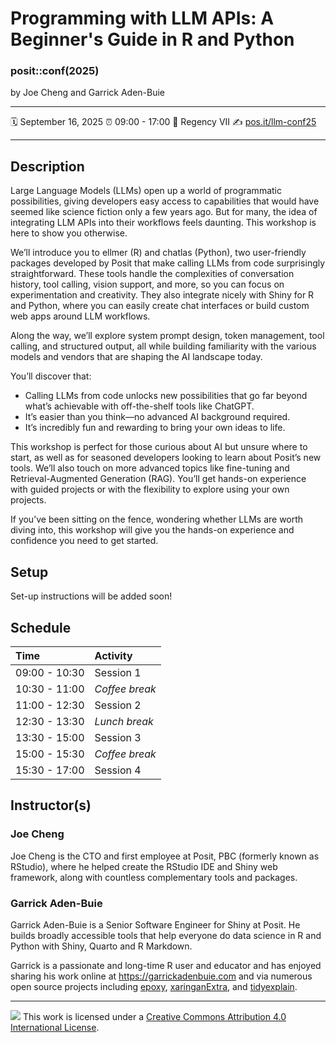 Programming with LLM APIs: A Beginner's Guide in R and Python
================

### posit::conf(2025)

by Joe Cheng and Garrick Aden-Buie

-----

:spiral_calendar: September 16, 2025
:alarm_clock:     09:00 - 17:00
:hotel:           Regency VII
:writing_hand:    [pos.it/llm-conf25](http://pos.it/llm-conf25)

-----

## Description

Large Language Models (LLMs) open up a world of programmatic possibilities, giving developers easy access to capabilities that would have seemed like science fiction only a few years ago. But for many, the idea of integrating LLM APIs into their workflows feels daunting. This workshop is here to show you otherwise.

We’ll introduce you to ellmer (R) and chatlas (Python), two user-friendly packages developed by Posit that make calling LLMs from code surprisingly straightforward. These tools handle the complexities of conversation history, tool calling, vision support, and more, so you can focus on experimentation and creativity. They also integrate nicely with Shiny for R and Python, where you can easily create chat interfaces or build custom web apps around LLM workflows.

Along the way, we’ll explore system prompt design, token management, tool calling, and structured output, all while building familiarity with the various models and vendors that are shaping the AI landscape today.

You’ll discover that:

- Calling LLMs from code unlocks new possibilities that go far beyond what’s achievable with off-the-shelf tools like ChatGPT.
- It’s easier than you think—no advanced AI background required.
- It’s incredibly fun and rewarding to bring your own ideas to life.

This workshop is perfect for those curious about AI but unsure where to start, as well as for seasoned developers looking to learn about Posit’s new tools. We’ll also touch on more advanced topics like fine-tuning and Retrieval-Augmented Generation (RAG). You’ll get hands-on experience with guided projects or with the flexibility to explore using your own projects.

If you’ve been sitting on the fence, wondering whether LLMs are worth diving into, this workshop will give you the hands-on experience and confidence you need to get started.

## Setup

Set-up instructions will be added soon!

## Schedule

| Time          | Activity         |
| :------------ | :--------------- |
| 09:00 - 10:30 | Session 1        |
| 10:30 - 11:00 | *Coffee break*   |
| 11:00 - 12:30 | Session 2        |
| 12:30 - 13:30 | *Lunch break*    |
| 13:30 - 15:00 | Session 3        |
| 15:00 - 15:30 | *Coffee break*   |
| 15:30 - 17:00 | Session 4        |

## Instructor(s)

### Joe Cheng

Joe Cheng is the CTO and first employee at Posit, PBC (formerly known as RStudio), where he helped create the RStudio IDE and Shiny web framework, along with countless complementary tools and packages.

### Garrick Aden-Buie

Garrick Aden-Buie is a Senior Software Engineer for Shiny at Posit. He builds broadly accessible tools that help everyone do data science in R and Python with Shiny, Quarto and R Markdown.

Garrick is a passionate and long-time R user and educator and has enjoyed sharing his work online at <https://garrickadenbuie.com> and via numerous open source projects including [epoxy](https://pkg.garricakdenbuie.com/epoxy), [xaringanExtra](https://pkg.garrickadenbuie.com/xaringanExtra/), and [tidyexplain](https://www.garrickadenbuie.com/project/tidyexplain/).

-----

![](https://i.creativecommons.org/l/by/4.0/88x31.png) This work is licensed under a [Creative Commons Attribution 4.0 International License](https://creativecommons.org/licenses/by/4.0/).
